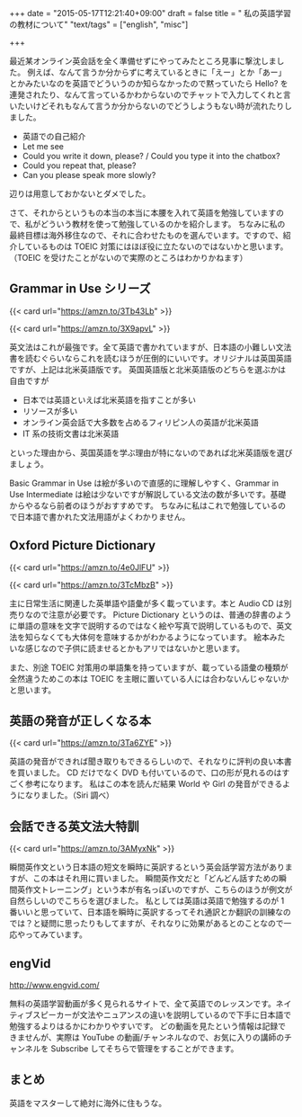 +++
date = "2015-05-17T12:21:40+09:00"
draft = false
title = " 私の英語学習の教材について"
"text/tags" = ["english", "misc"]

+++

最近某オンライン英会話を全く準備せずにやってみたところ見事に撃沈しました。
例えば、なんて言うか分からずに考えているときに「えー」とか「あー」とかみたいなのを英語でどういうのか知らなかったので黙っていたら Hello? を連発されたり、なんて言っているかわからないのでチャットで入力してくれと言いたいけどそれもなんて言うか分からないのでどうしようもない時が流れたりしました。

- 英語での自己紹介
- Let me see
- Could you write it down, please? / Could you type it into the chatbox?
- Could you repeat that, please?
- Can you please speak more slowly?

辺りは用意しておかないとダメでした。

さて、それからというもの本当の本当に本腰を入れて英語を勉強していますので、私がどういう教材を使って勉強しているのかを紹介します。
ちなみに私の最終目標は海外移住なので、それに合わせたものを選んでいます。ですので、紹介しているものは TOEIC 対策にはほぼ役に立たないのではないかと思います。（TOEIC を受けたことがないので実際のところはわかりかねます）

## Grammar in Use シリーズ

{{< card url="https://amzn.to/3Tb43Lb" >}}

{{< card url="https://amzn.to/3X9apvL" >}}

英文法はこれが最強です。全て英語で書かれていますが、日本語の小難しい文法書を読むぐらいならこれを読むほうが圧倒的にいいです。オリジナルは英国英語ですが、上記は北米英語版です。
英国英語版と北米英語版のどちらを選ぶかは自由ですが

- 日本では英語といえば北米英語を指すことが多い
- リソースが多い
- オンライン英会話で大多数を占めるフィリピン人の英語が北米英語
- IT 系の技術文書は北米英語

といった理由から、英国英語を学ぶ理由が特にないのであれば北米英語版を選びましょう。

Basic Grammar in Use は絵が多いので直感的に理解しやすく、Grammar in Use Intermediate は絵は少ないですが解説している文法の数が多いです。基礎からやるなら前者のほうがおすすめです。
ちなみに私はこれで勉強しているので日本語で書かれた文法用語がよくわかりません。

## Oxford Picture Dictionary

{{< card url="https://amzn.to/4e0JlFU" >}}

{{< card url="https://amzn.to/3TcMbzB" >}}

主に日常生活に関連した英単語や語彙が多く載っています。本と Audio CD は別売りなので注意が必要です。
Picture Dictionary というのは、普通の辞書のように単語の意味を文字で説明するのではなく絵や写真で説明しているもので、英文法を知らなくても大体何を意味するかがわかるようになっています。
絵本みたいな感じなので子供に読ませるとかもアリではないかと思います。

また、別途 TOEIC 対策用の単語集を持っていますが、載っている語彙の種類が全然違うためこの本は TOEIC を主眼に置いている人には合わないんじゃないかと思います。

## 英語の発音が正しくなる本

{{< card url="https://amzn.to/3Ta6ZYE" >}}

英語の発音ができれば聞き取りもできるらしいので、それなりに評判の良い本書を買いました。
CD だけでなく DVD も付いているので、口の形が見れるのはすごく参考になります。
私はこの本を読んだ結果 World や Girl の発音ができるようになりました。（Siri 調べ）

## 会話できる英文法大特訓

{{< card url="https://amzn.to/3AMyxNk" >}}

瞬間英作文という日本語の短文を瞬時に英訳するという英会話学習方法がありますが、この本はそれ用に買いました。
瞬間英作文だと「どんどん話すための瞬間英作文トレーニング」という本が有名っぽいのですが、こちらのほうが例文が自然らしいのでこちらを選びました。
私としては英語は英語で勉強するのが 1 番いいと思っていて、日本語を瞬時に英訳するってそれ通訳とか翻訳の訓練なのでは？と疑問に思ったりもしてますが、それなりに効果があるとのことなので一応やってみています。

## engVid

http://www.engvid.com/

無料の英語学習動画が多く見られるサイトで、全て英語でのレッスンです。ネイティブスピーカーが文法やニュアンスの違いを説明しているので下手に日本語で勉強するよりはるかにわかりやすいです。
どの動画を見たという情報は記録できませんが、実際は YouTube の動画/チャンネルなので、お気に入りの講師のチャンネルを Subscribe してそちらで管理をすることができます。

## まとめ

英語をマスターして絶対に海外に住もうな。

